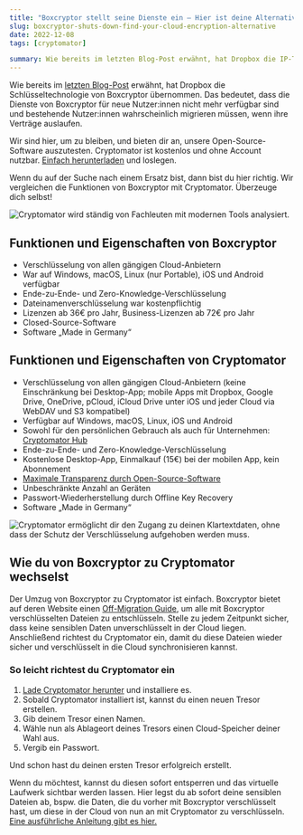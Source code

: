 ```yaml
---
title: "Boxcryptor stellt seine Dienste ein – Hier ist deine Alternative"
slug: boxcryptor-shuts-down-find-your-cloud-encryption-alternative
date: 2022-12-08
tags: [cryptomator]

summary: Wie bereits im letzten Blog-Post erwähnt, hat Dropbox die IP-Technologie von Boxcryptor übernommen. Das bedeutet, dass die Dienste von Boxcryptor für neue Nutzer:innen nicht mehr verfügbar sind und bestehende Nutzer:innen wahrscheinlich migrieren müssen, wenn ihre Verträge auslaufen.
---
```

Wie bereits im [letzten Blog-Post](/de/blog/2022/11/30/congratulations-boxcryptor-dropbox/) erwähnt, hat Dropbox die Schlüsseltechnologie von Boxcryptor übernommen. Das bedeutet, dass die Dienste von Boxcryptor für neue Nutzer:innen nicht mehr verfügbar sind und bestehende Nutzer:innen wahrscheinlich migrieren müssen, wenn ihre Verträge auslaufen.

Wir sind hier, um zu bleiben, und bieten dir an, unsere Open-Source-Software auszutesten. Cryptomator ist kostenlos und ohne Account nutzbar. [Einfach herunterladen](/de/downloads/) und loslegen.

Wenn du auf der Suche nach einem Ersatz bist, dann bist du hier richtig. Wir vergleichen die Funktionen von Boxcryptor mit Cryptomator. Überzeuge dich selbst!

<img class="inline-block" src="/img/boxcryptor-alternative/cryptobot-analysis.png" srcset="/img/boxcryptor-alternative/cryptobot-analysis.png 1x, /img/boxcryptor-alternative/cryptobot-analysis@2x.png 2x" alt="Cryptomator wird ständig von Fachleuten mit modernen Tools analysiert." />

## Funktionen und Eigenschaften von Boxcryptor

- Verschlüsselung von allen gängigen Cloud-Anbietern
- War auf Windows, macOS, Linux (nur Portable), iOS und Android verfügbar
- Ende-zu-Ende- und Zero-Knowledge-Verschlüsselung
- Dateinamenverschlüsselung war kostenpflichtig
- Lizenzen ab 36€ pro Jahr, Business-Lizenzen ab 72€ pro Jahr
- Closed-Source-Software
- Software „Made in Germany“

## Funktionen und Eigenschaften von Cryptomator

- Verschlüsselung von allen gängigen Cloud-Anbietern (keine Einschränkung bei Desktop-App; mobile Apps mit Dropbox, Google Drive, OneDrive, pCloud, iCloud Drive unter iOS und jeder Cloud via WebDAV und S3 kompatibel)
- Verfügbar auf Windows, macOS, Linux, iOS und Android
- Sowohl für den persönlichen Gebrauch als auch für Unternehmen: [Cryptomator Hub](/de/hub/)
- Ende-zu-Ende- und Zero-Knowledge-Verschlüsselung
- Kostenlose Desktop-App, Einmalkauf (15€) bei der mobilen App, kein Abonnement
- [Maximale Transparenz durch Open-Source-Software](/de/open-source/)
- Unbeschränkte Anzahl an Geräten
- Passwort-Wiederherstellung durch Offline Key Recovery
- Software „Made in Germany“

<img class="inline-block" src="/img/encrypt-dropbox/cryptobot-unlocking-vault.png" srcset="/img/encrypt-dropbox/cryptobot-unlocking-vault.png 1x, /img/encrypt-dropbox/cryptobot-unlocking-vault@2x.png 2x" alt="Cryptomator ermöglicht dir den Zugang zu deinen Klartextdaten, ohne dass der Schutz der Verschlüsselung aufgehoben werden muss." />

## Wie du von Boxcryptor zu Cryptomator wechselst

Der Umzug von Boxcryptor zu Cryptomator ist einfach. Boxcryptor bietet auf deren Website einen [Off-Migration Guide](https://support.boxcryptor.com/de/help/faq-and-troubleshooting/#migration-guide), um alle mit Boxcryptor verschlüsselten Dateien zu entschlüsseln. Stelle zu jedem Zeitpunkt sicher, dass keine sensiblen Daten unverschlüsselt in der Cloud liegen. Anschließend richtest du Cryptomator ein, damit du diese Dateien wieder sicher und verschlüsselt in die Cloud synchronisieren kannst.

### So leicht richtest du Cryptomator ein

1. [Lade Cryptomator herunter](/de/downloads/) und installiere es.
2. Sobald Cryptomator installiert ist, kannst du einen neuen Tresor erstellen.
3. Gib deinem Tresor einen Namen.
4. Wähle nun als Ablageort deines Tresors einen Cloud-Speicher deiner Wahl aus.
5. Vergib ein Passwort.

Und schon hast du deinen ersten Tresor erfolgreich erstellt.

Wenn du möchtest, kannst du diesen sofort entsperren und das virtuelle Laufwerk sichtbar werden lassen. Hier legst du ab sofort deine sensiblen Dateien ab, bspw. die Daten, die du vorher mit Boxcryptor verschlüsselt hast, um diese in der Cloud von nun an mit Cryptomator zu verschlüsseln. [Eine ausführliche Anleitung gibt es hier.](https://docs.cryptomator.org/desktop/adding-vaults/)
